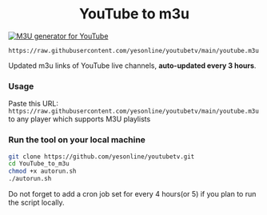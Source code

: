 
<h1 align="center"> YouTube to m3u </h1>

[![M3U generator for YouTube](https://github.com/yesonline/youtubetv/actions/workflows/m3u_Generator.yml/badge.svg)](https://github.com/yesonline/youtubetv/actions/workflows/m3u_Generator.yml)

`https://raw.githubusercontent.com/yesonline/youtubetv/main/youtube.m3u`

Updated m3u links of YouTube live channels, **auto-updated every 3 hours**.

### Usage
Paste this URL: `https://raw.githubusercontent.com/yesonline/youtubetv/main/youtube.m3u` to any player which supports M3U playlists

### Run the tool on your local machine
``` bash
git clone https://github.com/yesonline/youtubetv.git
cd YouTube_to_m3u
chmod +x autorun.sh
./autorun.sh
```
Do not forget to add a cron job set for every 4 hours(or 5) if you plan to run the script locally.
